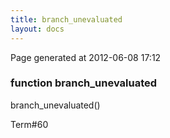 ```yaml
---
title: branch_unevaluated
layout: docs
---
```


<div class="bottom_right_note">Page generated at 2012-06-08 17:12</div>
<h3><span class="minor">function</span> branch_unevaluated</h3>

branch_unevaluated()
<p></p>

<p><span class="extra_minor">Term#60</span></p>
